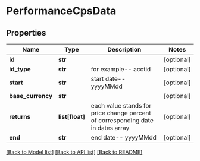 # PerformanceCpsData

## Properties
Name | Type | Description | Notes
------------ | ------------- | ------------- | -------------
**id** | **str** |  | [optional] 
**id_type** | **str** | for example-- acctid | [optional] 
**start** | **str** | start date-- yyyyMMdd | [optional] 
**base_currency** | **str** |  | [optional] 
**returns** | **list[float]** | each value stands for price change percent of corresponding date in dates array | [optional] 
**end** | **str** | end date-- yyyyMMdd | [optional] 

[[Back to Model list]](../README.md#documentation-for-models) [[Back to API list]](../README.md#documentation-for-api-endpoints) [[Back to README]](../README.md)


